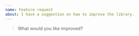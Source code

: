 ```yaml
---
name: Feature request
about: I have a suggestion on how to improve the library.
---
```


> What would you like improved?

<!-- ... -->
